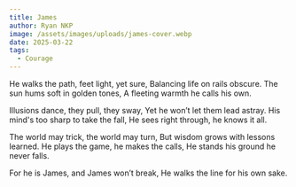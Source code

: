 ```yaml
---
title: James
author: Ryan NKP
image: /assets/images/uploads/james-cover.webp
date: 2025-03-22
tags:
  - Courage
---
```

He walks the path, feet light, yet sure,
Balancing life on rails obscure.
The sun hums soft in golden tones,
A fleeting warmth he calls his own.

Illusions dance, they pull, they sway,
Yet he won’t let them lead astray.
His mind's too sharp to take the fall,
He sees right through, he knows it all.

The world may trick, the world may turn,
But wisdom grows with lessons learned.
He plays the game, he makes the calls,
He stands his ground he never falls.

For he is James, and James won’t break,
He walks the line for his own sake.
